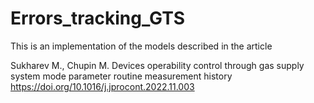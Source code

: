 # Errors_tracking_GTS
This is an implementation of the models described in the article

Sukharev M., Chupin M. Devices operability control through gas supply system mode parameter routine measurement history
https://doi.org/10.1016/j.jprocont.2022.11.003

